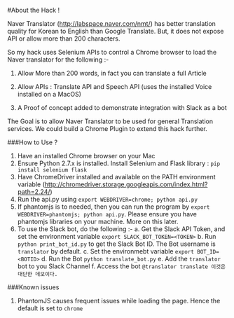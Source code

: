 #About the Hack !

Naver Translator (http://labspace.naver.com/nmt/) has better translation quality for Korean to English than Google Translate. 
But, it does not expose API or allow more than 200 characters.

So my hack uses Selenium APIs to control a Chrome browser to load the Naver translator for the following :-

1. Allow More than 200 words, in fact you can translate a full Article

2. Allow APIs : Translate API and Speech API (uses the installed Voice installed on a MacOS)

3. A Proof of concept added to demonstrate integration with Slack as a bot

The Goal is to allow Naver Translator to be used for general Translation services. We could build a Chrome Plugin to extend 
this hack further. 

###How to Use ?

1. Have an installed Chrome browser on your Mac
2. Ensure Python 2.7.x is installed. Install Selenium and Flask library : `pip install selenium flask`
3. Have ChromeDriver installed and available on the PATH environment variable (http://chromedriver.storage.googleapis.com/index.html?path=2.24/)
4. Run the api.py using `export WEBDRIVER=chrome; python api.py`
5. If phantomjs is to needed, then you can run the program by `export WEBDRIVER=phantomjs; python api.py`. Please ensure you have phantomjs libraries on your machine. More on this later. 
6. To use the Slack bot, do the following :- 
  a. Get the Slack API Token, and set the environment variable `export SLACK_BOT_TOKEN=<TOKEN>`
  b. Run `python print_bot_id.py` to get the Slack Bot ID. The Bot username is `translator` by default.
  c. Set the environmebt variable `export BOT_ID=<BOTID>`
  d. Run the Bot `python translate_bot.py`
  e. Add the `translator` bot to you Slack Channel
  f. Access the bot `@translator translate 이것은 대단한 데모이다.`

###Known issues

1. PhantomJS causes frequent issues while loading the page. Hence the default is set to `chrome`




